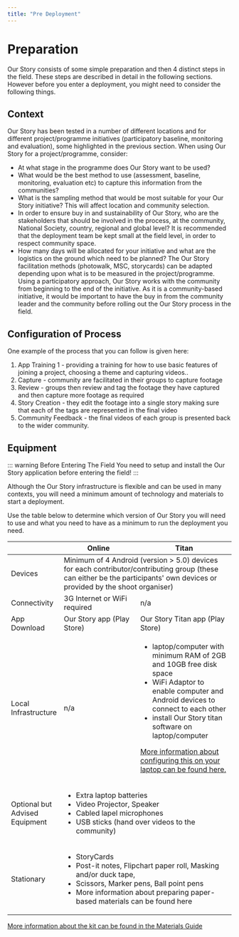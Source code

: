 ```yaml
---
title: "Pre Deployment"
---
```

<ReadTime />

# Preparation

<Leader>

Our Story consists of some simple preparation and then 4 distinct steps in the field. These steps are described in detail in the following sections. However before you enter a deployment, you might need to consider the following things.

</Leader> 

## Context

Our Story has been tested  in a number of different locations and for different project/programme initiatives (participatory baseline, monitoring and evaluation), some highlighted in the previous section. When using Our Story for a project/programme, consider:

- At what stage in the programme does Our Story want to be used?
- What would be the best method to use (assessment, baseline, monitoring, evaluation etc) to capture this information from the communities?
- What is the sampling method that would be most suitable for your Our Story initiative? This will affect location and community selection. 
- In order to ensure buy in and sustainability of Our Story, who are the stakeholders that should be involved  in the process, at the community, National Society, country, regional and global level?  It is recommended that the deployment team be kept small at the field level, in order to respect community space.
- How many days will be allocated for your initiative and what are the logistics on the ground which need to be planned?
The Our Story facilitation methods (photowalk, MSC, storycards) can be adapted depending upon what is to be measured in the project/programme. Using a participatory approach, Our Story works with the community from beginning to the end of the initiative. As it is a community-based initiative, it would be important to have the buy in from the community leader and the community before rolling out the Our Story process in the field.

## Configuration of Process

One example of the process that you can follow is given here: 

1. App Training 1 - providing a training for how to use basic features of joining a project, choosing a theme and capturing videos.. 
1. Capture - community are facilitated in their groups to capture footage
1. Review - groups then review and tag the footage they have captured and then capture more footage as required
1. Story Creation - they edit the footage into a single story making sure that each of the tags are represented in the final video 
1. Community Feedback - the final videos of each group is presented back to the wider community.

## Equipment

::: warning Before Entering The Field
You need to setup and install the Our Story application before entering the field!
:::

Although the Our Story infrastructure is flexible and can be used in many contexts, you will need a minimum amount of technology and materials to start a deployment.

Use the table below to determine which version of Our Story you will need to use and what you need to have as a minimum to run the deployment you need. 

<table>
<thead>
<tr>
<th></th>
<th width="50%">Online</th>
<th width="50%">Titan</th>
</tr>
</thead>

<tbody>
<tr>
<td>Devices</td>
<td colspan="2">
Minimum of 4 Android (version > 5.0) devices for each contributor/contributing group (these can either be the participants' own devices or provided by the shoot organiser)
</td>
</tr>
<tr>
<td>Connectivity</td>
<td>3G Internet or WiFi required</td>
<td>n/a</td>
</tr>
<tr>
<td>App Download</td>
<td>Our Story app (Play Store)</td>
<td>Our Story Titan app (Play Store)</td>
</tr>
<tr>
<td>Local Infrastructure</td>
<td>n/a</td>
<td>

- laptop/computer with minimum RAM of 2GB and 10GB free disk space
- WiFi Adaptor to enable computer and Android devices to connect to each other
- install Our Story titan software on laptop/computer

[More information about configuring this on your laptop can be found here.](/quickstart/titan/)

</td>
</tr>
<tr>
<td>Optional but Advised Equipment</td>
<td colspan="2">

- Extra laptop batteries
- Video Projector, Speaker
- Cabled lapel microphones
- USB sticks (hand over videos to the community) 

</td>
</tr>
<tr>
<td>Stationary</td>
<td colspan="2">

- StoryCards
- Post-it notes, Flipchart paper roll, Masking and/or duck tape, 
- Scissors, Marker pens, Ball point pens
- More information about preparing paper-based materials can be found here

</td>
</tr>
</tbody>

</table>

[More information about the kit can be found in the Materials Guide](/materials)